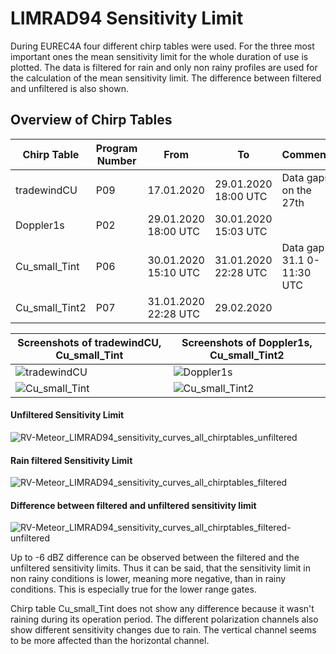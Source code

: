 # LIMRAD94 Sensitivity Limit

During EUREC4A four different chirp tables were used. For the three most important ones the mean sensitivity limit for the whole duration of use is plotted. The data is filtered for rain and only non rainy profiles are used for the calculation of the mean sensitivity limit. The difference between filtered and unfiltered is also shown.

## Overview of Chirp Tables

| Chirp Table    | Program Number | From                 | To                   | Comment                   |
| -------------- | -------------- | -------------------- | -------------------- | ------------------------- |
| tradewindCU    | P09            | 17.01.2020           | 29.01.2020 18:00 UTC | Data gaps on the 27th     |
| Doppler1s      | P02            | 29.01.2020 18:00 UTC | 30.01.2020 15:03 UTC |                           |
| Cu_small_Tint  | P06            | 30.01.2020 15:10 UTC | 31.01.2020 22:28 UTC | Data gap 31.1 0-11:30 UTC |
| Cu_small_Tint2 | P07            | 31.01.2020 22:28 UTC | 29.02.2020           |                           |

| Screenshots of tradewindCU, Cu_small_Tint                    | Screenshots of Doppler1s, Cu_small_Tint2                     |
| ------------------------------------------------------------ | ------------------------------------------------------------ |
| ![tradewindCU](C:\Users\Johannes\Documents\Studium\Hiwi_Kalesse\hardware\LIMRAD94\chirp_tables\tradewindCU.PNG) | ![Doppler1s](C:\Users\Johannes\Documents\Studium\Hiwi_Kalesse\hardware\LIMRAD94\chirp_tables\Doppler1s.PNG) |
| ![Cu_small_Tint](C:\Users\Johannes\Documents\Studium\Hiwi_Kalesse\hardware\LIMRAD94\chirp_tables\Cu_small_Tint.PNG) | ![Cu_small_Tint2](C:\Users\Johannes\Documents\Studium\Hiwi_Kalesse\hardware\LIMRAD94\chirp_tables\Cu_small_Tint2.PNG) |



#### Unfiltered Sensitivity Limit

![RV-Meteor_LIMRAD94_sensitivity_curves_all_chirptables_unfiltered](C:\Users\Johannes\PycharmProjects\Base\plots\sensitivity\RV-Meteor_LIMRAD94_sensitivity_curves_all_chirptables_unfiltered.png)

#### Rain filtered Sensitivity Limit

![RV-Meteor_LIMRAD94_sensitivity_curves_all_chirptables_filtered](C:\Users\Johannes\PycharmProjects\Base\plots\sensitivity\RV-Meteor_LIMRAD94_sensitivity_curves_all_chirptables_filtered.png)

#### Difference between filtered and unfiltered sensitivity limit

![RV-Meteor_LIMRAD94_sensitivity_curves_all_chirptables_filtered-unfiltered](C:\Users\Johannes\PycharmProjects\Base\plots\sensitivity\RV-Meteor_LIMRAD94_sensitivity_curves_all_chirptables_filtered-unfiltered.png)

Up to -6 dBZ difference can be observed between the filtered and the unfiltered sensitivity limits. Thus it can be said, that the sensitivity limit in non rainy conditions is lower, meaning more negative, than in rainy conditions. This is especially true for the lower range gates.

Chirp table Cu_small_Tint does not show any difference because it wasn't raining during its operation period. The different polarization channels also show different sensitivity changes due to rain. The vertical channel seems to be more affected than the horizontal channel.